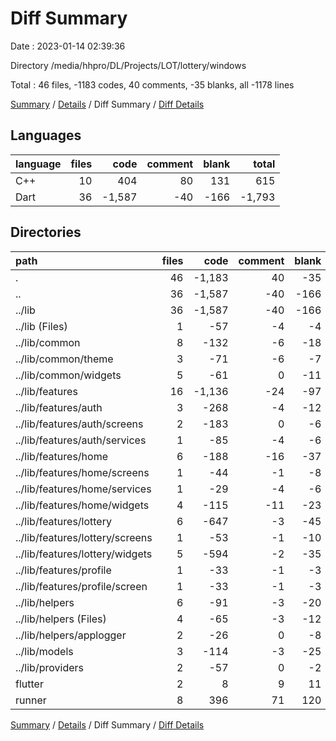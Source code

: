 # Diff Summary

Date : 2023-01-14 02:39:36

Directory /media/hhpro/DL/Projects/LOT/lottery/windows

Total : 46 files,  -1183 codes, 40 comments, -35 blanks, all -1178 lines

[Summary](results.md) / [Details](details.md) / Diff Summary / [Diff Details](diff-details.md)

## Languages
| language | files | code | comment | blank | total |
| :--- | ---: | ---: | ---: | ---: | ---: |
| C++ | 10 | 404 | 80 | 131 | 615 |
| Dart | 36 | -1,587 | -40 | -166 | -1,793 |

## Directories
| path | files | code | comment | blank | total |
| :--- | ---: | ---: | ---: | ---: | ---: |
| . | 46 | -1,183 | 40 | -35 | -1,178 |
| .. | 36 | -1,587 | -40 | -166 | -1,793 |
| ../lib | 36 | -1,587 | -40 | -166 | -1,793 |
| ../lib (Files) | 1 | -57 | -4 | -4 | -65 |
| ../lib/common | 8 | -132 | -6 | -18 | -156 |
| ../lib/common/theme | 3 | -71 | -6 | -7 | -84 |
| ../lib/common/widgets | 5 | -61 | 0 | -11 | -72 |
| ../lib/features | 16 | -1,136 | -24 | -97 | -1,257 |
| ../lib/features/auth | 3 | -268 | -4 | -12 | -284 |
| ../lib/features/auth/screens | 2 | -183 | 0 | -6 | -189 |
| ../lib/features/auth/services | 1 | -85 | -4 | -6 | -95 |
| ../lib/features/home | 6 | -188 | -16 | -37 | -241 |
| ../lib/features/home/screens | 1 | -44 | -1 | -8 | -53 |
| ../lib/features/home/services | 1 | -29 | -4 | -6 | -39 |
| ../lib/features/home/widgets | 4 | -115 | -11 | -23 | -149 |
| ../lib/features/lottery | 6 | -647 | -3 | -45 | -695 |
| ../lib/features/lottery/screens | 1 | -53 | -1 | -10 | -64 |
| ../lib/features/lottery/widgets | 5 | -594 | -2 | -35 | -631 |
| ../lib/features/profile | 1 | -33 | -1 | -3 | -37 |
| ../lib/features/profile/screen | 1 | -33 | -1 | -3 | -37 |
| ../lib/helpers | 6 | -91 | -3 | -20 | -114 |
| ../lib/helpers (Files) | 4 | -65 | -3 | -12 | -80 |
| ../lib/helpers/applogger | 2 | -26 | 0 | -8 | -34 |
| ../lib/models | 3 | -114 | -3 | -25 | -142 |
| ../lib/providers | 2 | -57 | 0 | -2 | -59 |
| flutter | 2 | 8 | 9 | 11 | 28 |
| runner | 8 | 396 | 71 | 120 | 587 |

[Summary](results.md) / [Details](details.md) / Diff Summary / [Diff Details](diff-details.md)